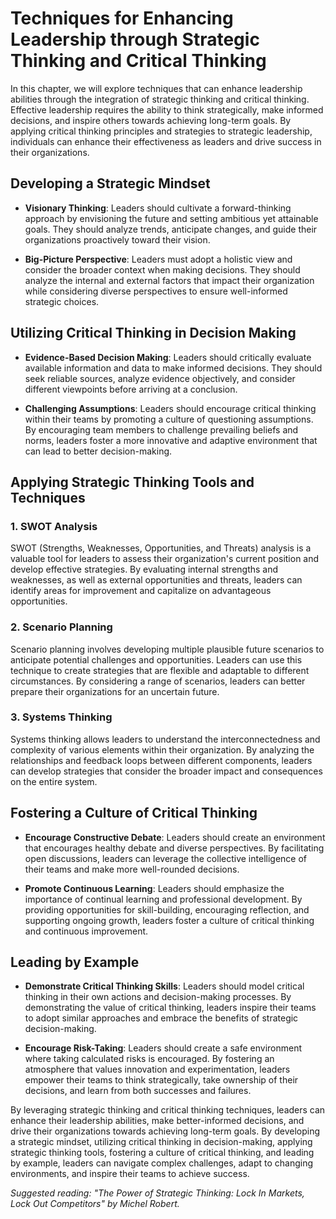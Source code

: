 Techniques for Enhancing Leadership through Strategic Thinking and Critical Thinking
================================================================================================

In this chapter, we will explore techniques that can enhance leadership abilities through the integration of strategic thinking and critical thinking. Effective leadership requires the ability to think strategically, make informed decisions, and inspire others towards achieving long-term goals. By applying critical thinking principles and strategies to strategic leadership, individuals can enhance their effectiveness as leaders and drive success in their organizations.

Developing a Strategic Mindset
------------------------------

* **Visionary Thinking**: Leaders should cultivate a forward-thinking approach by envisioning the future and setting ambitious yet attainable goals. They should analyze trends, anticipate changes, and guide their organizations proactively toward their vision.

* **Big-Picture Perspective**: Leaders must adopt a holistic view and consider the broader context when making decisions. They should analyze the internal and external factors that impact their organization while considering diverse perspectives to ensure well-informed strategic choices.

Utilizing Critical Thinking in Decision Making
----------------------------------------------

* **Evidence-Based Decision Making**: Leaders should critically evaluate available information and data to make informed decisions. They should seek reliable sources, analyze evidence objectively, and consider different viewpoints before arriving at a conclusion.

* **Challenging Assumptions**: Leaders should encourage critical thinking within their teams by promoting a culture of questioning assumptions. By encouraging team members to challenge prevailing beliefs and norms, leaders foster a more innovative and adaptive environment that can lead to better decision-making.

Applying Strategic Thinking Tools and Techniques
------------------------------------------------

### 1. SWOT Analysis

SWOT (Strengths, Weaknesses, Opportunities, and Threats) analysis is a valuable tool for leaders to assess their organization's current position and develop effective strategies. By evaluating internal strengths and weaknesses, as well as external opportunities and threats, leaders can identify areas for improvement and capitalize on advantageous opportunities.

### 2. Scenario Planning

Scenario planning involves developing multiple plausible future scenarios to anticipate potential challenges and opportunities. Leaders can use this technique to create strategies that are flexible and adaptable to different circumstances. By considering a range of scenarios, leaders can better prepare their organizations for an uncertain future.

### 3. Systems Thinking

Systems thinking allows leaders to understand the interconnectedness and complexity of various elements within their organization. By analyzing the relationships and feedback loops between different components, leaders can develop strategies that consider the broader impact and consequences on the entire system.

Fostering a Culture of Critical Thinking
----------------------------------------

* **Encourage Constructive Debate**: Leaders should create an environment that encourages healthy debate and diverse perspectives. By facilitating open discussions, leaders can leverage the collective intelligence of their teams and make more well-rounded decisions.

* **Promote Continuous Learning**: Leaders should emphasize the importance of continual learning and professional development. By providing opportunities for skill-building, encouraging reflection, and supporting ongoing growth, leaders foster a culture of critical thinking and continuous improvement.

Leading by Example
------------------

* **Demonstrate Critical Thinking Skills**: Leaders should model critical thinking in their own actions and decision-making processes. By demonstrating the value of critical thinking, leaders inspire their teams to adopt similar approaches and embrace the benefits of strategic decision-making.

* **Encourage Risk-Taking**: Leaders should create a safe environment where taking calculated risks is encouraged. By fostering an atmosphere that values innovation and experimentation, leaders empower their teams to think strategically, take ownership of their decisions, and learn from both successes and failures.

By leveraging strategic thinking and critical thinking techniques, leaders can enhance their leadership abilities, make better-informed decisions, and drive their organizations towards achieving long-term goals. By developing a strategic mindset, utilizing critical thinking in decision-making, applying strategic thinking tools, fostering a culture of critical thinking, and leading by example, leaders can navigate complex challenges, adapt to changing environments, and inspire their teams to achieve success.

*Suggested reading: "The Power of Strategic Thinking: Lock In Markets, Lock Out Competitors" by Michel Robert.*
